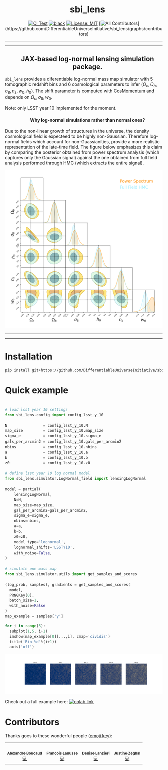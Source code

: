 <div align='center'>
  <ul>
    <summary><h1>sbi_lens</h1></summary>
  </ul>
</div>

<div align="center">

[![CI Test](https://github.com/DifferentiableUniverseInitiative/sbi_lens/workflows/Python%20package/badge.svg)]() [![black](https://img.shields.io/badge/code%20style-black-000000.svg)](https://github.com/psf/black) [![License: MIT](https://img.shields.io/badge/License-MIT-green.svg)](https://github.com/DifferentiableUniverseInitiative/sbi_lens/blob/main/LICENSE) [![All Contributors](https://img.shields.io/badge/all_contributors-4-orange.svg?)](https://github.com/DifferentiableUniverseInitiative/sbi_lens/graphs/contributors)

</div>

<hr><hr>

<div align='center'>
  <ul>
    <summary><h2>JAX-based log-normal lensing simulation package.</h2></summary>
  </ul>
</div>

`sbi_lens` provides a diferentiable log-normal mass map simulator with 5 tomographic redshift bins and 6 cosmological parameters to infer ($\Omega_c, \Omega_b, \sigma_8, n_s, w_0, h_0$). The shift parameter is computed with [CosMomentum](https://github.com/OliverFHD/CosMomentum) and depends on $\Omega_c, \sigma_8, w_0$.

Note: only LSST year 10 implemented for the moment.

<div align='center'>
  <ul>
    <summary><h4>Why log-normal simulations rather than normal ones?</h4></summary>
  </ul>
</div>

Due to the non-linear growth of structures in the universe, the density cosmological field is expecteed to be highly non-Gaussian. Therefore log-normal fields which account for non-Guassianities, provide a more realistic representation of the late-time field. The figure below emphasizes this claim by comparing the posterior obtained from power spectrum analysis (which captures only the Gaussian signal) against the one obtained from full field analysis performed through HMC (which extracts the entire signal). 

<p align=center>
    <img src="img/compare_contour_plot.png" style="width:600px;">
</p>

<hr><hr>


# Installation

```sh
pip install git+https://github.com/DifferentiableUniverseInitiative/sbi_lens.git
```
# Quick example

``` python

# load lsst year 10 settings
from sbi_lens.config import config_lsst_y_10

N                = config_lsst_y_10.N
map_size         = config_lsst_y_10.map_size
sigma_e          = config_lsst_y_10.sigma_e
gals_per_arcmin2 = config_lsst_y_10.gals_per_arcmin2
nbins            = config_lsst_y_10.nbins
a                = config_lsst_y_10.a
b                = config_lsst_y_10.b
z0               = config_lsst_y_10.z0

# define lsst year 10 log normal model
from sbi_lens.simulator.LogNormal_field import lensingLogNormal

model = partial(
    lensingLogNormal,
    N=N,
    map_size=map_size,
    gal_per_arcmin2=gals_per_arcmin2,
    sigma_e=sigma_e,
    nbins=nbins,
    a=a,
    b=b,
    z0=z0,
    model_type='lognormal',
    lognormal_shifts='LSSTY10',
    with_noise=False,
)

# simulate one mass map
from sbi_lens.simulator.utils import get_samples_and_scores

(log_prob, samples), gradients = get_samples_and_scores(
  model,
  PRNGKey(0),
  batch_size=1,
  with_noise=False
)
map_example = samples['y']
```

``` python
for i in range(5):
  subplot(1,5, i+1)
  imshow(map_example[0][...,i], cmap='cividis')
  title('Bin %d'%(i+1))
  axis('off')
```
<p align=center>
    <img src="img/convergence_map.png" style="width:1000px;">
</p>

Check out a full example here: [![colab link](https://colab.research.google.com/assets/colab-badge.svg)](https://colab.research.google.com/drive/1pSjhrOJbVi80RQlsVz2oXhVAtxwBhSbn?usp=sharing)

# Contributors

Thanks goes to these wonderful people ([emoji key](https://allcontributors.org/docs/en/emoji-key)):

<table>
  <tr>
    <td align="center"><a href="https://aboucaud.github.io"><img src="https://avatars0.githubusercontent.com/u/3065310?v=4?s=100" width="100px;" alt=""/><br /><sub><b>Alexandre Boucaud</b></sub></a><br /><a href="https://github.com/DifferentiableUniverseInitiative/sbi_lens/commits?author=aboucaud" title="Code">💻</a></td>
    <td align="center"><a href="http://flanusse.net"><img src="https://avatars0.githubusercontent.com/u/861591?v=4?s=100" width="100px;" alt=""/><br /><sub><b>Francois Lanusse</b></sub></a><br /><a href="https://github.com/DifferentiableUniverseInitiative/sbi_lens/commits?author=EiffL" title="Code">💻</a></td>
    <td align="center"><a href="https://www.cosmostat.org/people/denise-lanzieri"><img src="https://avatars.githubusercontent.com/u/72620117?v=4?s=100" width="100px;" alt=""/><br /><sub><b>Denise Lanzieri</b></sub></a><br /><a href="https://github.com/DifferentiableUniverseInitiative/sbi_lens/commits?author=dlanzieri" title="Code">💻</a></td>
    <td align="center"><a href="https://github.com/Justinezgh"><img src="https://avatars.githubusercontent.com/u/72011736?v=4" width="100px;" alt=""/><br /><sub><b>Justine Zeghal</b></sub></a><br /><a href="https://github.com/DifferentiableUniverseInitiative/sbi_lens/commits?author=Justinezgh" title="Code">💻</a></td>
  </tr>
</table>
